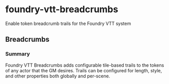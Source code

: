 # foundry-vtt-breadcrumbs
Enable token breadcrumb trails for the Foundry VTT system

## Breadcrumbs

### Summary
Foundry VTT Breadcrumbs adds configurable tile-based trails to the tokens of any actor that the GM desires. Trails can be configured for length, style, and other properties both globally and per-scene.